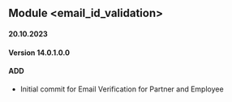 ## Module <email_id_validation>

#### 20.10.2023
#### Version 14.0.1.0.0
#### ADD
- Initial commit for Email Verification for Partner and Employee
